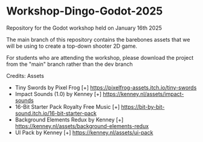 # Workshop-Dingo-Godot-2025
Repository for the Godot workshop held on January 16th 2025

The main branch of this repository contains the barebones assets that we will be using to create a top-down shooter 2D game.

For students who are attending the workshop, please download the project from the "main" branch rather than the dev branch

Credits:
Assets
- Tiny Swords by Pixel Frog [+] https://pixelfrog-assets.itch.io/tiny-swords
- Impact Sounds (1.0) by Kenney [+] https://kenney.nl/assets/impact-sounds 
- 16-Bit Starter Pack Royalty Free Music  [+] https://bit-by-bit-sound.itch.io/16-bit-starter-pack
- Background Elements Redux by Kenney [+] https://kenney.nl/assets/background-elements-redux
- UI Pack by Kenney [+] https://kenney.nl/assets/ui-pack
